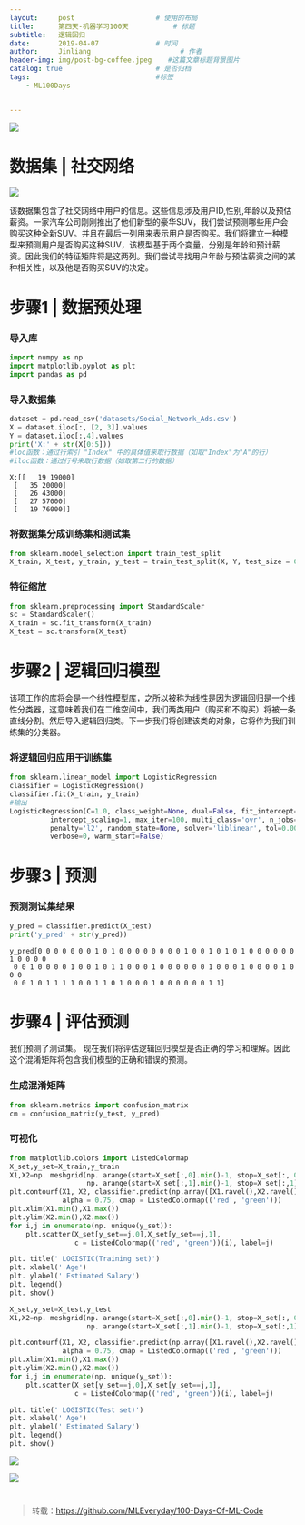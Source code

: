 ```yaml
---
layout:     post                    # 使用的布局
title:      第四天-机器学习100天           # 标题 
subtitle:   逻辑回归
date:       2019-04-07              # 时间
author:     Jinliang                      # 作者
header-img: img/post-bg-coffee.jpeg    #这篇文章标题背景图片
catalog: true                       # 是否归档
tags:                               #标签
    - ML100Days


---
```


![](https://ws1.sinaimg.cn/large/006tNc79ly1g1ugatctn1j30m813wn17.jpg)

# 数据集 | 社交网络

![](https://ws3.sinaimg.cn/large/006tNc79ly1g1ugoxcbqwj30hz0j0glr.jpg)

该数据集包含了社交网络中用户的信息。这些信息涉及用户ID,性别,年龄以及预估薪资。一家汽车公司刚刚推出了他们新型的豪华SUV，我们尝试预测哪些用户会购买这种全新SUV。并且在最后一列用来表示用户是否购买。我们将建立一种模型来预测用户是否购买这种SUV，该模型基于两个变量，分别是年龄和预计薪资。因此我们的特征矩阵将是这两列。我们尝试寻找用户年龄与预估薪资之间的某种相关性，以及他是否购买SUV的决定。



# 步骤1 | 数据预处理

### 导入库

```python
import numpy as np
import matplotlib.pyplot as plt
import pandas as pd
```

### 导入数据集

```python
dataset = pd.read_csv('datasets/Social_Network_Ads.csv')
X = dataset.iloc[:, [2, 3]].values
Y = dataset.iloc[:,4].values
print('X:' + str(X[0:5]))
#loc函数：通过行索引 "Index" 中的具体值来取行数据（如取"Index"为"A"的行）
#iloc函数：通过行号来取行数据（如取第二行的数据）
```

```
X:[[   19 19000]
 [   35 20000]
 [   26 43000]
 [   27 57000]
 [   19 76000]]
```

### 将数据集分成训练集和测试集

```python
from sklearn.model_selection import train_test_split
X_train, X_test, y_train, y_test = train_test_split(X, Y, test_size = 0.25, random_state = 0)
```

### 特征缩放

```python
from sklearn.preprocessing import StandardScaler
sc = StandardScaler()
X_train = sc.fit_transform(X_train)
X_test = sc.transform(X_test)
```

# 步骤2 | 逻辑回归模型

该项工作的库将会是一个线性模型库，之所以被称为线性是因为逻辑回归是一个线性分类器，这意味着我们在二维空间中，我们两类用户（购买和不购买）将被一条直线分割。然后导入逻辑回归类。下一步我们将创建该类的对象，它将作为我们训练集的分类器。

### 将逻辑回归应用于训练集

```python
from sklearn.linear_model import LogisticRegression
classifier = LogisticRegression()
classifier.fit(X_train, y_train)
#输出
LogisticRegression(C=1.0, class_weight=None, dual=False, fit_intercept=True,
          intercept_scaling=1, max_iter=100, multi_class='ovr', n_jobs=1,
          penalty='l2', random_state=None, solver='liblinear', tol=0.0001,
          verbose=0, warm_start=False)
```

# 步骤3 | 预测

### 预测测试集结果

```python
y_pred = classifier.predict(X_test)
print('y_pred' + str(y_pred))
```

```
y_pred[0 0 0 0 0 0 0 1 0 1 0 0 0 0 0 0 0 0 1 0 0 1 0 1 0 1 0 0 0 0 0 0 1 0 0 0 0
 0 0 1 0 0 0 0 1 0 0 1 0 1 1 0 0 0 1 0 0 0 0 0 0 1 0 0 0 1 0 0 0 0 1 0 0 0
 0 0 1 0 1 1 1 1 0 0 1 1 0 1 0 0 0 1 0 0 0 0 0 0 1 1]
```

# 步骤4 | 评估预测

我们预测了测试集。 现在我们将评估逻辑回归模型是否正确的学习和理解。因此这个混淆矩阵将包含我们模型的正确和错误的预测。

### 生成混淆矩阵

```python
from sklearn.metrics import confusion_matrix
cm = confusion_matrix(y_test, y_pred)
```

### 可视化

```python
from matplotlib.colors import ListedColormap
X_set,y_set=X_train,y_train
X1,X2=np. meshgrid(np. arange(start=X_set[:,0].min()-1, stop=X_set[:, 0].max()+1, step=0.01),
                   np. arange(start=X_set[:,1].min()-1, stop=X_set[:,1].max()+1, step=0.01))
plt.contourf(X1, X2, classifier.predict(np.array([X1.ravel(),X2.ravel()]).T).reshape(X1.shape),
             alpha = 0.75, cmap = ListedColormap(('red', 'green')))
plt.xlim(X1.min(),X1.max())
plt.ylim(X2.min(),X2.max())
for i,j in enumerate(np. unique(y_set)):
    plt.scatter(X_set[y_set==j,0],X_set[y_set==j,1],
                c = ListedColormap(('red', 'green'))(i), label=j)

plt. title(' LOGISTIC(Training set)')
plt. xlabel(' Age')
plt. ylabel(' Estimated Salary')
plt. legend()
plt. show()

X_set,y_set=X_test,y_test
X1,X2=np. meshgrid(np. arange(start=X_set[:,0].min()-1, stop=X_set[:, 0].max()+1, step=0.01),
                   np. arange(start=X_set[:,1].min()-1, stop=X_set[:,1].max()+1, step=0.01))

plt.contourf(X1, X2, classifier.predict(np.array([X1.ravel(),X2.ravel()]).T).reshape(X1.shape),
             alpha = 0.75, cmap = ListedColormap(('red', 'green')))
plt.xlim(X1.min(),X1.max())
plt.ylim(X2.min(),X2.max())
for i,j in enumerate(np. unique(y_set)):
    plt.scatter(X_set[y_set==j,0],X_set[y_set==j,1],
                c = ListedColormap(('red', 'green'))(i), label=j)

plt. title(' LOGISTIC(Test set)')
plt. xlabel(' Age')
plt. ylabel(' Estimated Salary')
plt. legend()
plt. show()
```

![](https://ws1.sinaimg.cn/large/006tNc79ly1g1uibnfh2mj30as07qmx3.jpg)

![](https://ws1.sinaimg.cn/large/006tNc79ly1g1uibojog7j30as07qq2t.jpg)



# 

> 转载：<https://github.com/MLEveryday/100-Days-Of-ML-Code>

